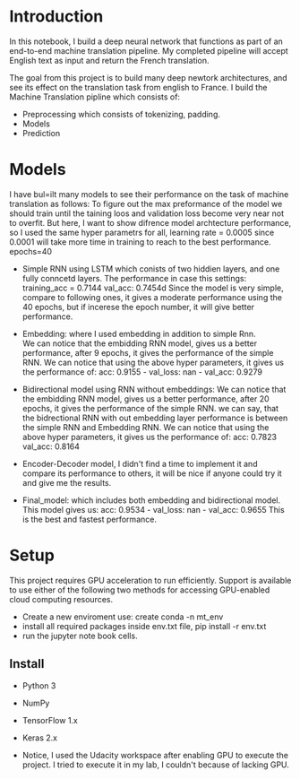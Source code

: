 # Introduction
In this notebook, I build a deep neural network that functions as part of an end-to-end machine translation pipeline. 
My completed pipeline will accept English text as input and return the French translation.

The goal from this project is to build many deep newtork architectures, and see its effect on the translation task from english to France.
I build the Machine Translation pipline which consists of:
- Preprocessing which consists of tokenizing, padding.
- Models
- Prediction

# Models
I have bul=ilt many models to see their performance on the task of machine translation as follows:
To figure out the max preformance of the model we should train until the taining loos and validation loss become very near not to overfit. 
But here, I want to show difrence model archtecture performance, so I used the same hyper parametrs for all, 
learning rate = 0.0005 since 0.0001 will take more time in training to reach to the best performance.  
epochs=40
- Simple RNN using LSTM which conists of two hiddien layers, and one fully conncetd layers. 
  The performance in case this settings:
  training_acc = 0.7144 val_acc: 0.7454d
  Since the model is very simple, compare to following ones, it gives a moderate performance using the 40 epochs,
  but if incerese the epoch number, it will give better performance.
  
- Embedding: where I used embedding in addition to simple Rnn.  
  We can notice that the embidding RNN model, gives us a better performance, after 9 epochs, it gives the performance of the simple RNN.
  We can notice that using the above hyper parameters, it gives us the performance of:
  acc: 0.9155 - val_loss: nan - val_acc: 0.9279
  
- Bidirectional model using RNN without embeddings:
  We can notice that the embidding RNN model, gives us a better performance, after 20 epochs, it gives the performance of the simple RNN.
  we can say, that the bidrectional RNN with out embedding layer performance is between the simple RNN and Embedding RNN.
  We can notice that using the above hyper parameters, it gives us the performance of:
  acc: 0.7823 val_acc: 0.8164
  
- Encoder-Decoder model, I didn't find a time to implement it and compare its performance to others, it will be nice if anyone could try it and give me the results.  

  
- Final_model: which includes both embedding and bidirectional model.
  This model gives us:
  acc: 0.9534 - val_loss: nan - val_acc: 0.9655
  This is the best and fastest performance.
  

# Setup

This project requires GPU acceleration to run efficiently. 
Support is available to use either of the following two methods for accessing GPU-enabled cloud computing resources.

- Create a new enviroment use: create conda -n mt_env
- install all required packages inside env.txt file, pip install -r env.txt
- run the jupyter note book cells.

## Install
- Python 3
- NumPy
- TensorFlow 1.x
- Keras 2.x

- Notice, I used the Udacity workspace after enabling GPU to execute the project. I tried to execute it in my lab, I couldn't because of lacking GPU.
